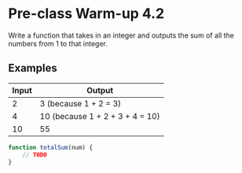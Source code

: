 # Pre-class Warm-up 4.2

Write a function that takes in an integer and outputs the sum of all the numbers from 1 to that integer.

## Examples

|Input|Output|
|-|-|
|2|3 (because 1 + 2 = 3)|
|4|10 (because 1 + 2 + 3 + 4 = 10)|
|10|55|

```javascript
function totalSum(num) {
    // TODO
}
```
